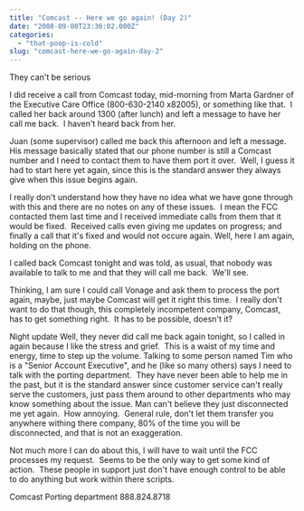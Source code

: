 ```yaml
---
title: "Comcast -- Here we go again! (Day 2)"
date: "2008-09-08T23:36:02.000Z"
categories: 
  - "that-poop-is-cold"
slug: "comcast-here-we-go-again-day-2"
---
```


They can't be serious

I did receive a call from Comcast today, mid-morning from Marta Gardner of the Executive Care Office (800-630-2140 x82005), or something like that.  I called her back around 1300 (after lunch) and left a message to have her call me back.  I haven't heard back from her.

Juan (some supervisor) called me back this afternoon and left a message.  His message basically stated that our phone number is still a Comcast number and I need to contact them to have them port it over.  Well, I guess it had to start here yet again, since this is the standard answer they always give when this issue begins again.

I really don't understand how they have no idea what we have gone through with this and there are no notes on any of these issues.  I mean the FCC contacted them last time and I received immediate calls from them that it would be fixed.  Received calls even giving me updates on progress; and finally a call that it's fixed and would not occure again. Well, here I am again, holding on the phone.

I called back Comcast tonight and was told, as usual, that nobody was available to talk to me and that they will call me back.  We'll see.

Thinking, I am sure I could call Vonage and ask them to process the port again, maybe, just maybe Comcast will get it right this time.  I really don't want to do that though, this completely incompetent company, Comcast, has to get something right.  It has to be possible, doesn't it?

Night update Well, they never did call me back again tonight, so I called in again because I like the stress and grief.  This is a waist of my time and energy, time to step up the volume. Talking to some person named Tim who is a "Senior Account Executive", and he (like so many others) says I need to talk with the porting department.  They have never been able to help me in the past, but it is the standard answer since customer service can't really serve the customers, just pass them around to other departments who may know something about the issue. Man can't believe they just disconnected me yet again.  How annoying.  General rule, don't let them transfer you anywhere withing there company, 80% of the time you will be disconnected, and that is not an exaggeration.

Not much more I can do about this, I will have to wait until the FCC processes my request.  Seems to be the only way to get some kind of action.  These people in support just don't have enough control to be able to do anything but work within there scripts.

Comcast Porting department 888.824.8718
